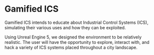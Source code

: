 # Gamified ICS
Gamified ICS intends to educate about Industrial Control Systems (ICS), simulating their various uses and how they can be exploited.

Using Unreal Engine 5, we designed the environment to be relatively realistic. The user will have the opportunity to explore, 
interact with, and hack a variety of ICS systems placed throughout a city landscape. 

